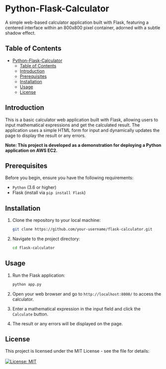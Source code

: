 # Python-Flask-Calculator

A simple web-based calculator application built with Flask, featuring a centered interface within an 800x800 pixel container, adorned with a subtle shadow effect.

## Table of Contents

- [Python-Flask-Calculator](#python-flask-calculator)
  - [Table of Contents](#table-of-contents)
  - [Introduction](#introduction)
  - [Prerequisites](#prerequisites)
  - [Installation](#installation)
  - [Usage](#usage)
  - [License](#license)

## Introduction

This is a basic calculator web application built with Flask, allowing users to input mathematical expressions and get the calculated result. The application uses a simple HTML form for input and dynamically updates the page to display the result or any errors.

**Note: This project is developed as a demonstration for deploying a Python application on AWS EC2.**

## Prerequisites

Before you begin, ensure you have the following requirements:

- `Python` (3.6 or higher)
- Flask (install via `pip install Flask`)

## Installation

1. Clone the repository to your local machine:

   ```bash
   git clone https://github.com/your-username/flask-calculator.git
2. Navigate to the project directory:
   ```bash 
   cd flask-calculator
## Usage

1. Run the Flask application:
   ```bash
   python app.py
2. Open your web browser and go to ```http://localhost:8000/``` to access the calculator.
3. Enter a mathematical expression in the input field and click the `Calculate` button.

4. The result or any errors will be displayed on the page.
## License
This project is licensed under the MIT License - see the file for details: 
<br>
<br>
[![License: MIT](https://img.shields.io/badge/License-MIT-yellow.svg)](https://github.com/GadagojuShiva/Python-Flask-Calculator/blob/main/LICENSE.md)

